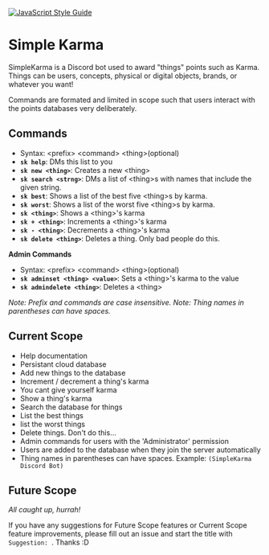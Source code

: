 [![JavaScript Style Guide](https://img.shields.io/badge/code_style-standard-brightgreen.svg)](https://standardjs.com)


# Simple Karma

SimpleKarma is a Discord bot used to award "things" points such as Karma. Things can be users, concepts, physical or digital objects, brands, or whatever you want!

Commands are formated and limited in scope such that users interact with the points databases very deliberately.

## Commands
- Syntax: \<prefix\> \<command\> \<thing\>(optional)
- **`sk help`**: DMs this list to you
- **`sk new <thing>`**: Creates a new \<thing\>
- **`sk search <strng>`**: DMs a list of \<thing\>s with names that include the given string.
- **`sk best`**: Shows a list of the best five \<thing\>s by karma.
- **`sk worst`**: Shows a list of the worst five \<thing\>s by karma.
- **`sk <thing>`**: Shows a \<thing\>'s karma
- **`sk + <thing>`**: Increments a \<thing\>'s karma
- **`sk - <thing>`**: Decrements a \<thing\>'s karma
- **`sk delete <thing>`**: Deletes a thing. Only bad people do this.

**Admin Commands**
- Syntax: \<prefix\> \<command\> \<thing\>(optional)
- **`sk adminset <thing> <value>`**: Sets a \<thing\>'s karma to the value
- **`sk admindelete <thing>`**: Deletes a \<thing\>

*Note: Prefix and commands are case insensitive.*
*Note: Thing names in parentheses can have spaces.*

## Current Scope
- Help documentation
- Persistant cloud database
- Add new things to the database
- Increment / decrement a thing's karma
- You cant give yourself karma
- Show a thing's karma
- Search the database for things
- List the best things
- list the worst things
- Delete things. Don't do this...
- Admin commands for users with the 'Administrator' permission
- Users are added to the database when they join the server automatically
- Thing names in parentheses can have spaces. Example: `(SimpleKarma Discord Bot)`

## Future Scope

*All caught up, hurrah!*

If you have any suggestions for Future Scope features or Current Scope feature improvements, please fill out an issue and start the title with `Suggestion: `. Thanks :D